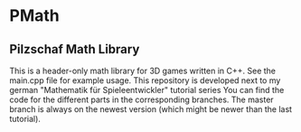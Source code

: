 # PMath

## Pilzschaf Math Library
This is a header-only math library for 3D games written in C++.
See the main.cpp file for example usage.
This repository is developed next to my german "Mathematik für Spieleentwickler" tutorial series
You can find the code for the different parts in the corresponding branches.
The master branch is always on the newest version (which might be newer than the last tutorial).
